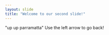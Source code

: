 ```yaml
---
layout: slide
title: "Welcome to our second slide!"
---
```

"up up parramatta"
Use the left arrow to go back!
